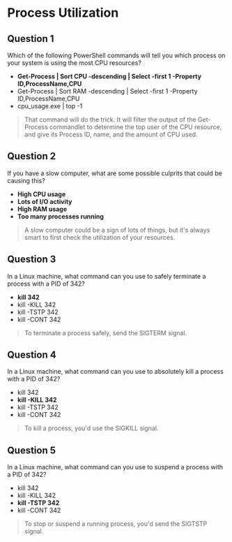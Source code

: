 # Process Utilization

## Question 1

Which of the following PowerShell commands will tell you which process on your system is using the most CPU resources?

* **Get-Process | Sort CPU -descending | Select -first 1 -Property ID,ProcessName,CPU**
* Get-Process | Sort RAM -descending | Select -first 1 -Property ID,ProcessName,CPU
* cpu_usage.exe | top -1

> That command will do the trick. It will filter the output of the Get-Process commandlet to determine the top user of the CPU resource, and give its Process ID, name, and the amount of CPU used.

## Question 2

If you have a slow computer, what are some possible culprits that could be causing this?

* **High CPU usage**
* **Lots of I/O activity**
* **High RAM usage**
* **Too many processes running**

> A slow computer could be a sign of lots of things, but it's always smart to first check the utilization of your resources.

## Question 3

In a Linux machine, what command can you use to safely terminate a process with a PID of 342?

* **kill 342**
* kill -KILL 342
* kill -TSTP 342
* kill -CONT 342

> To terminate a process safely, send the SIGTERM signal.

## Question 4

In a Linux machine, what command can you use to absolutely kill a process with a PID of 342?

* kill 342
* **kill -KILL 342**
* kill -TSTP 342
* kill -CONT 342

> To kill a process, you'd use the SIGKILL signal.

## Question 5

In a Linux machine, what command can you use to suspend a process with a PID of 342?

* kill 342
* kill -KILL 342
* **kill -TSTP 342**
* kill -CONT 342

> To stop or suspend a running process, you'd send the SIGTSTP signal.